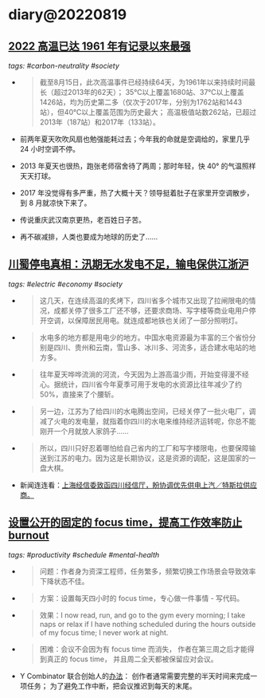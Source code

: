 # diary@20220819

## [2022 高温已达 1961 年有记录以来最强](https://weibo.com/2015108055/M1qKkBAvg)
_tags: #carbon-neutrality #society_

- > 截至8月15日，此次高温事件已经持续64天，为1961年以来持续时间最长（超过2013年的62天）；
     35℃以上覆盖1680站、37℃以上覆盖1426站，均为历史第二多（仅次于2017年，分别为1762站和1443站），但40℃以上覆盖范围为历史最大；
     高温极值站数262站，已超过2013年（187站）和2017年（133站）。

- 前两年夏天吹吹风扇也勉强能耗过去；今年我的命就是空调给的，家里几乎 24 小时空调不停。
- 2013 年夏天也很热，跑张老师宿舍待了两周；那时年轻，快 40° 的气温照样天天打球。
- 2017 年没觉得有多严重，热了大概十天？领导挺着肚子在家里开空调散步，到 8 月就凉快下来了。
- 传说重庆武汉南京更热，老百姓日子苦。
- 再不碳减排，人类也要成为地球的历史了……

## [川蜀停电真相：汛期无水发电不足，输电保供江浙沪](https://mp.weixin.qq.com/s/XaN35eWo3pbIAFj__AUTkQ)
_tags: #electric #economy #society_

- > 这几天，在连续高温的炙烤下，四川省多个城市又出现了拉闸限电的情况，成都关停了很多工厂还不够，还要求商场、写字楼等商业电用户停开空调，以保障居民用电。就连成都地铁也关闭了一部分照明灯。
- > 水电多的地方都是用电少的地方。中国水电资源最为丰富的三个省份分别是四川、贵州和云南，雪山多、冰川多、河流多，适合建水电站的地方多。
- > 往年夏天哗哗流淌的河流，今天因为上游高温少雨，开始变得漫不经心。据统计，四川省今年夏季可用于发电的水资源比往年减少了约50%，直接来了个腰斩。
- > 另一边，江苏为了给四川的水电腾出空间，已经关停了一批火电厂，调减了火电的发电量，就指着你四川的水电来维持经济运转呢，你总不能刚开一个月就放人家鸽子……
- > 所以，四川只好忍着哪怕给自己省内的工厂和写字楼限电，也要保障输送到江苏的电力。因为这是长期协议，这是资源的调配，这是国家的一盘大棋。

- 新闻连连看：[上海经信委致函四川经信厅，盼协调优先供电上汽／特斯拉供应商。](https://finance.sina.com.cn/china/dfjj/2022-08-18/doc-imizirav8704773.shtml)

## [设置公开的固定的 focus time，提高工作效率防止 burnout](https://frankgrecojr.medium.com/focus-time-saved-me-from-burnout-88cff1829276)
_tags: #productivity #schedule #mental-health_

- > 问题：作者身为资深工程师，任务繁多，频繁切换工作场景会导致效率下降状态不佳。
- > 方案：设置每天四小时的 focus time，专心做一件事情 - 写代码。
- > 效果：I now read, run, and go to the gym every morning;
     I take naps or relax if I have nothing scheduled during the hours outside of my focus time;
     I never work at night.
- > 困难：会议不会因为有 focus time 而消失，
         作者在第三周之后才能得到真正的 focus time，
         并且周二全天都被保留应对会议。

- Y Combinator 联合创始人的[办法](http://www.paulgraham.com/makersschedule.html)：
    创作者通常需要完整的半天时间来完成一项任务；
    为了避免工作中断，把会议推迟到每天的末尾。
